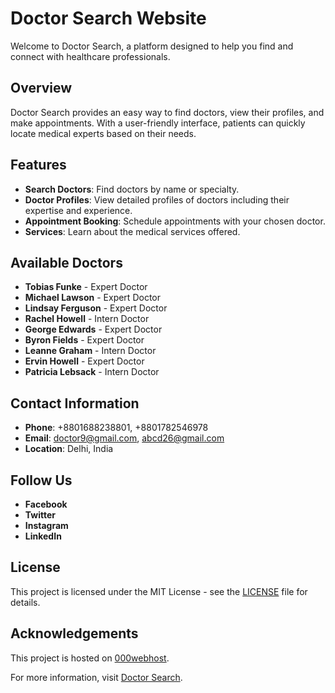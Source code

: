 # Doctor Search Website

Welcome to Doctor Search, a platform designed to help you find and connect with healthcare professionals.

## Overview

Doctor Search provides an easy way to find doctors, view their profiles, and make appointments. With a user-friendly interface, patients can quickly locate medical experts based on their needs.

## Features

- **Search Doctors**: Find doctors by name or specialty.
- **Doctor Profiles**: View detailed profiles of doctors including their expertise and experience.
- **Appointment Booking**: Schedule appointments with your chosen doctor.
- **Services**: Learn about the medical services offered.


## Available Doctors

- **Tobias Funke** - Expert Doctor
- **Michael Lawson** - Expert Doctor
- **Lindsay Ferguson** - Expert Doctor
- **Rachel Howell** - Intern Doctor
- **George Edwards** - Expert Doctor
- **Byron Fields** - Expert Doctor
- **Leanne Graham** - Intern Doctor
- **Ervin Howell** - Expert Doctor
- **Patricia Lebsack** - Intern Doctor

## Contact Information

- **Phone**: +8801688238801, +8801782546978
- **Email**: doctor9@gmail.com, abcd26@gmail.com
- **Location**: Delhi, India

## Follow Us

- **Facebook**
- **Twitter**
- **Instagram**
- **LinkedIn**

## License

This project is licensed under the MIT License - see the [LICENSE](LICENSE) file for details.

## Acknowledgements

This project is hosted on [000webhost](https://www.000webhost.com).

For more information, visit [Doctor Search](https://doctorsearchwithus.000webhostapp.com/).
